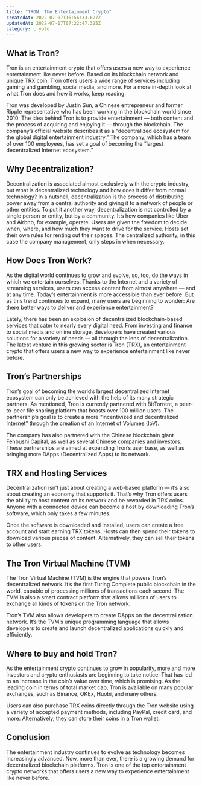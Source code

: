```yaml
---
title: "TRON: The Entertainment Crypto"
createdAt: 2022-07-07T16:56:33.627Z
updatedAt: 2022-07-17T07:22:47.325Z
category: crypto
---
```


## What is Tron?

Tron is an entertainment crypto that offers users a new way to experience entertainment like never before. Based on its blockchain network and unique TRX coin, Tron offers users a wide range of services including gaming and gambling, social media, and more. For a more in-depth look at what Tron does and how it works, keep reading.

Tron was developed by Justin Sun, a Chinese entrepreneur and former Ripple representative who has been working in the blockchain world since 2010. The idea behind Tron is to provide entertainment — both content and the process of acquiring and enjoying it — through the blockchain. The company’s official website describes it as a “decentralized ecosystem for the global digital entertainment industry.” The company, which has a team of over 100 employees, has set a goal of becoming the “largest decentralized Internet ecosystem.”

## Why Decentralization?

Decentralization is associated almost exclusively with the crypto industry, but what is decentralized technology and how does it differ from normal technology? In a nutshell, decentralization is the process of distributing power away from a central authority and giving it to a network of people or other entities. To put it another way, decentralization is not controlled by a single person or entity, but by a community. It’s how companies like Uber and Airbnb, for example, operate. Users are given the freedom to decide when, where, and how much they want to drive for the service. Hosts set their own rules for renting out their spaces. The centralized authority, in this case the company management, only steps in when necessary.

## How Does Tron Work?

As the digital world continues to grow and evolve, so, too, do the ways in which we entertain ourselves. Thanks to the Internet and a variety of streaming services, users can access content from almost anywhere — and at any time. Today’s entertainment is more accessible than ever before. But as this trend continues to expand, many users are beginning to wonder: Are there better ways to deliver and experience entertainment?

Lately, there has been an explosion of decentralized blockchain-based services that cater to nearly every digital need. From investing and finance to social media and online storage, developers have created various solutions for a variety of needs — all through the lens of decentralization. The latest venture in this growing sector is Tron (TRX), an entertainment crypto that offers users a new way to experience entertainment like never before.

## Tron’s Partnerships

Tron’s goal of becoming the world’s largest decentralized Internet ecosystem can only be achieved with the help of its many strategic partners. As mentioned, Tron is currently partnered with BitTorrent, a peer-to-peer file sharing platform that boasts over 100 million users. The partnership’s goal is to create a more “incentivized and decentralized Internet” through the creation of an Internet of Volumes (IoV).

The company has also partnered with the Chinese blockchain giant Fenbushi Capital, as well as several Chinese companies and investors. These partnerships are aimed at expanding Tron’s user base, as well as bringing more DApps (Decentralized Apps) to its network.

## TRX and Hosting Services

Decentralization isn’t just about creating a web-based platform — it’s also about creating an economy that supports it. That’s why Tron offers users the ability to host content on its network and be rewarded in TRX coins. Anyone with a connected device can become a host by downloading Tron’s software, which only takes a few minutes.

Once the software is downloaded and installed, users can create a free account and start earning TRX tokens. Hosts can then spend their tokens to download various pieces of content. Alternatively, they can sell their tokens to other users.

## The Tron Virtual Machine (TVM)

The Tron Virtual Machine (TVM) is the engine that powers Tron’s decentralized network. It’s the first Turing Complete public blockchain in the world, capable of processing millions of transactions each second. The TVM is also a smart contract platform that allows millions of users to exchange all kinds of tokens on the Tron network.

Tron’s TVM also allows developers to create DApps on the decentralization network. It’s the TVM’s unique programming language that allows developers to create and launch decentralized applications quickly and efficiently.

## Where to buy and hold Tron?

As the entertainment crypto continues to grow in popularity, more and more investors and crypto enthusiasts are beginning to take notice. That has led to an increase in the coin’s value over time, which is promising. As the leading coin in terms of total market cap, Tron is available on many popular exchanges, such as Binance, OKEx, Huobi, and many others.

Users can also purchase TRX coins directly through the Tron website using a variety of accepted payment methods, including PayPal, credit card, and more. Alternatively, they can store their coins in a Tron wallet.

## Conclusion

The entertainment industry continues to evolve as technology becomes increasingly advanced. Now, more than ever, there is a growing demand for decentralized blockchain platforms. Tron is one of the top entertainment crypto networks that offers users a new way to experience entertainment like never before.
